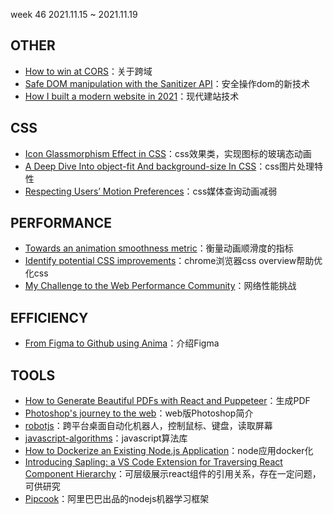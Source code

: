 week 46 2021.11.15 ~ 2021.11.19

## OTHER

* [How to win at CORS](https://jakearchibald.com/2021/cors/)：关于跨域
* [Safe DOM manipulation with the Sanitizer API](https://web.dev/sanitizer/)：安全操作dom的新技术
* [How I built a modern website in 2021](https://kentcdodds.com/blog/how-i-built-a-modern-website-in-2021)：现代建站技术


## CSS

* [Icon Glassmorphism Effect in CSS](https://css-tricks.com/icon-glassmorphism-effect-in-css/?utm_source=CSS-Weekly&utm_campaign=Issue-481&utm_medium=email)：css效果类，实现图标的玻璃态动画
* [A Deep Dive Into object-fit And background-size In CSS](https://www.smashingmagazine.com/2021/10/object-fit-background-size-css/)：css图片处理特性
* [Respecting Users’ Motion Preferences](https://www.smashingmagazine.com/2021/10/respecting-users-motion-preferences/?utm_source=CSS-Weekly&utm_campaign=Issue-480&utm_medium=email)：css媒体查询动画减弱

## PERFORMANCE

* [Towards an animation smoothness metric](https://web.dev/smoothness/?utm_source=CSS-Weekly&utm_campaign=Issue-481&utm_medium=email)：衡量动画顺滑度的指标
* [Identify potential CSS improvements](https://developer.chrome.com/docs/devtools/css-overview/?utm_source=CSS-Weekly&utm_campaign=Issue-480&utm_medium=email)：chrome浏览器css overview帮助优化css
* [My Challenge to the Web Performance Community](https://philipwalton.com/articles/my-challenge-to-the-web-performance-community/)：网络性能挑战

## EFFICIENCY
* [From Figma to Github using Anima](https://www.youtube.com/watch?v=_WlSlxNrNLI)：介绍Figma

## TOOLS
* [How to Generate Beautiful PDFs with React and Puppeteer](https://blog.theodo.com/2021/10/pdf-generation-react-puppeteer/)：生成PDF
* [Photoshop's journey to the web](https://web.dev/ps-on-the-web/)：web版Photoshop简介
* [robotjs](https://www.npmjs.com/package/robotjs)：跨平台桌面自动化机器人，控制鼠标、键盘，读取屏幕
* [javascript-algorithms](https://github.com/trekhleb/javascript-algorithms)：javascript算法库
* [How to Dockerize an Existing Node.js Application](https://blog.appsignal.com/2021/10/19/how-to-dockerize-an-existing-nodejs-application.html)：node应用docker化
* [Introducing Sapling: a VS Code Extension for Traversing React Component Hierarchy](https://javascript.plainenglish.io/introducing-sapling-a-vs-code-extension-for-traversing-your-react-component-hierarchy-3ac94d95887e)：可层级展示react组件的引用关系，存在一定问题，可供研究
* [Pipcook](https://alibaba.github.io/pipcook/#/zh-cn/README)：阿里巴巴出品的nodejs机器学习框架